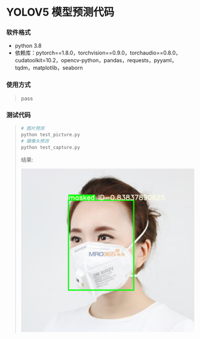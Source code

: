 # YOLOV5 模型预测代码

### 软件格式

* python 3.8
* 依赖库：pytorch==1.8.0，torchvision==0.9.0，torchaudio==0.8.0，cudatoolkit=10.2，opencv-python，pandas，requests，pyyaml，tqdm，matplotlib，seaborn

### 使用方式

>pass

### 测试代码

>```bash
># 图片预测
>python test_picture.py
># 摄像头预测
>python test_capture.py
>```
>
>结果:
>
>![](Readme.assets/test_picture.jpg)